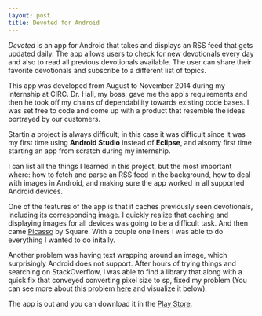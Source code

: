 ```yaml
---
layout: post
title: Devoted for Android 
---
```


*Devoted* is an app for Android that takes and displays an RSS feed that gets updated daily. The app allows users to check for new devotionals every day and also to read all previous devotionals available. The user can share their favorite devotionals and subscribe to a different list of topics.

This app was developed from August to November 2014 during my internship at CIRC. Dr. Hall, my boss, gave me the app's requirements and then he took off my chains of dependability towards existing code bases. I was set free to code and come up with a product that resemble the ideas portrayed by our customers. 

Startin a project is always difficult; in this case it was difficult since it was my first time using **Android Studio** instead of **Eclipse**, and alsomy first time starting an app from scratch during my internship.

I can list all the things I learned in this project, but the most important where: how to fetch and parse an RSS feed in the background, how to deal with images in Android, and making sure the app worked in all supported Android devices.

One of the features of the app is that it caches previously seen devotionals, including its corresponding image. I quickly realize that caching and displaying images for all devices was going to be a difficult task. And then came [Picasso](http://square.github.io/picasso/) by Square. With a couple one liners I was able to do everything I wanted to do initally.

Another problem was having text wrapping around an image, which surprisingly Android does not support. After hours of trying things and searching on StackOverflow, I was able to find a library that along with a quick fix that conveyed converting pixel size to sp, fixed my problem (You can see more about this problem [here](http://stackoverflow.com/questions/26111609/android-text-around-image-bug/26183259#26183259) and visualize it below).


The app is out and you can download it in the [Play Store](https://play.google.com/store/apps/details?id=edu.southern.cs.circ.devoted).

